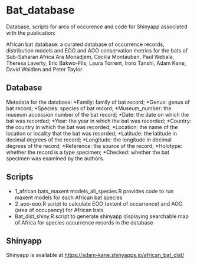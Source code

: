 # Bat_database

Database, scripts for area of occurence and code for Shinyapp associated with the publication:

African bat database: a curated database of occurrence records, distribution models and EOO and AOO conservation metrics for the bats of Sub-Saharan Africa
Ara Monadjem, Cecilia Montauban, Paul Webala, Theresa Laverty, Eric Bakwo-Fils, Laura Torrent, Iroro Tanshi, Adam Kane, David Waldien and Peter Taylor

## Database 
Metadata for the database: 
*Family: family of bat record; 
*Genus: genus of bat record; 
*Species: species of bat record; 
*Museum_number: the museum accession number of the bat record; 
*Date: the date on which the bat was recorded; 
*Year: the year in which the bat was recorded; 
*Country: the country in which the bat was recorded; 
*Location: the name of the location or locality that the bat was recorded; 
*Latitude: the latitude in decimal degrees of the record; 
*Longitude: the longitude in decimal degrees of the record; 
*Reference: the source of the record; 
*Holotype: whether the record is a type specimen; 
*Checked: whether the bat specimen was examined by the authors.

## Scripts  
* 1_african bats_maxent models_all_species.R provides code to run maxent models for each African bat species
* 2_aoo-eoo.R script to calculate EOO (extent of occurrence) and AOO (area of occupancy) for African bats
* Bat_dist_shiny.R script to generate shinyapp displaying searchable map of Africa for species occurrence records in the database 

## Shinyapp
Shinyapp is available at https://adam-kane.shinyapps.io/african_bat_dist/
